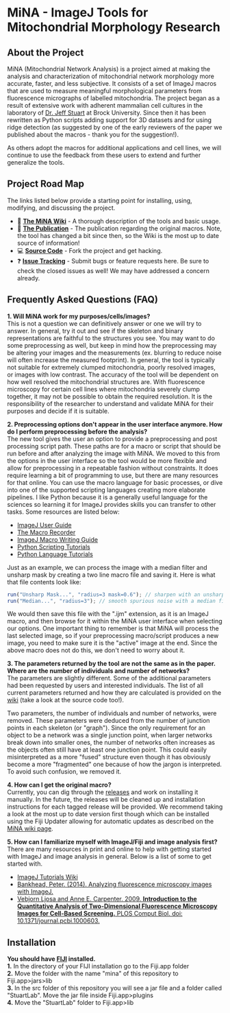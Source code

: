 # MiNA - ImageJ Tools for Mitochondrial Morphology Research

## About the Project
MiNA (Mitochondrial Network Analysis) is a project aimed at making the analysis and characterization of mitochondrial network morphology more accurate, faster, and less subjective. It consists of a set of ImageJ macros that are used to measure meaningful morphological parameters from fluorescence micrographs of labelled mitochondria. The project began as a result of extensive work with adherent mammalian cell cultures in the laboratory of [Dr. Jeff Stuart](https://brocku.ca/mathematics-science/biology/directory/jeff-stuart/) at Brock University. Since then it has been rewritten as Python scripts adding support for 3D datasets and for using ridge detection (as suggested by one of the early reviewers of the paper we published about the macros - thank you for the suggestion!).

As others adopt the macros for additional applications and cell lines, we will continue to use the feedback from these users to extend and further generalize the tools.

## Project Road Map
The links listed below provide a starting point for installing, using, modifying, and discussing the project.

- :microscope: [**The MiNA Wiki**](https://imagej.net/MiNA_-_Mitochondrial_Network_Analysis) - A thorough description of the tools and basic usage.
- :book: [**The Publication**](https://doi.org/10.1016/j.acthis.2017.03.001) - The publication regarding the original macros. Note, the tool has changed a bit since then, so the Wiki is the most up to date source of information!
- :computer: [**Source Code**](https://github.com/StuartLab/MiNA/tree/master) - Fork the project and get hacking.
- :question: [**Issue Tracking**](https://github.com/StuartLab/MiNA/issues) - Submit bugs or feature requests here. Be sure to check the closed issues as well! We may have addressed a concern already.

## Frequently Asked Questions (FAQ)
**1. Will MiNA work for my purposes/cells/images?**<br>
This is not a question we can definitively answer or one we will try to answer. In general, try it out and see if the skeleton and binary representations are faithful to the structures you see. You may want to do some preprocessing as well, but keep in mind how the preprocessing may be altering your images and the measurements (ex. blurring to reduce noise will often increase the measured footprint). In general, the tool is typically not suitable for extremely clumped mitochondria, poorly resolved images, or images with low contrast. The accuracy of the tool will be dependent on how well resolved the mitochondrial structures are. With fluorescence microscopy for certain cell lines where mitochondria severely clump together, it may not be possible to obtain the required resolution. It is the responsibility of the researcher to understand and validate MiNA for their purposes and decide if it is suitable.

**2. Preprocessing options don't appear in the user interface anymore. How do I perform preprocessing before the analysis?**<br>
The new tool gives the user an option to provide a preprocessing and post processing script path. These paths are for a macro or script that should be run before and after analyzing the image with MiNA. We moved to this from the options in the user interface so the tool would be more flexible and allow for preprocessing in a repeatable fashion without constraints. It does require learning a bit of programming to use, but there are many resources for that online. You can use the macro language for basic processes, or dive into one of the supported scripting languages creating more elaborate pipelines. I like Python because it is a generally useful language for the sciences so learning it for ImageJ provides skills you can transfer to other tasks. Some resources are listed below:

- [ImageJ User Guide](https://imagej.nih.gov/ij/docs/guide/user-guide.pdf)
- [The Macro Recorder](https://imagej.net/Introduction_into_Macro_Programming)
- [ImageJ Macro Writing Guide](https://imagej.nih.gov/ij/developer/macro/macros.html)
- [Python Scripting Tutorials](https://imagej.net/Jython_Scripting)
- [Python Language Tutorials](https://docs.python.org/3/tutorial/)

Just as an example, we can process the image with a median filter and unsharp mask by creating a two line macro file and saving it. Here is what that file contents look like:

```javascript
run("Unsharp Mask...", "radius=3 mask=0.6"); // sharpen with an unsharp mask
run("Median...", "radius=3"); // smooth spurious noise with a median filter
```

We would then save this file with the ".ijm" extension, as it is an ImageJ macro, and then browse for it within the MiNA user interface when selecting our options. One important thing to remember is that MiNA will process the last selected image, so if your preprocessing macro/script produces a new image, you need to make sure it is the "active" image at the end. Since the above macro does not do this, we don't need to worry about it.

**3. The parameters returned by the tool are not the same as in the paper. Where are the number of individuals and number of networks?**<br>
The parameters are slightly different. Some of the additional parameters had been requested by users and interested individuals. The list of all current parameters returned and how they are calculated is provided on the [wiki](https://imagej.net/MiNA_-_Mitochondrial_Network_Analysis#Processing_Pipeline_and_Usage) (take a look at the source code too!).

Two parameters, the number of individuals and number of networks, were removed. These parameters were deduced from the number of junction points in each skeleton (or "graph"). Since the only requirement for an object to be a network was a single junction point, when larger networks break down into smaller ones, the number of networks often increases as the objects often still have at least one junction point. This could easily misinterpreted as a more "fused" structure even though it has obviously become a more "fragmented" one because of how the jargon is interpreted. To avoid such confusion, we removed it.

**4. How can I get the original macro?**<br>
Currently, you can dig through the [releases](https://github.com/StuartLab/MiNA/releases) and work on installing it manually. In the future, the releases will be cleaned up and installation instructions for each tagged release will be provided. We recommend taking a look at the most up to date version first though which can be installed using the Fiji Updater allowing for automatic updates as described on the [MiNA wiki page](https://imagej.net/MiNA_-_Mitochondrial_Network_Analysis#Installation).

**5. How can I familiarize myself with ImageJ/Fiji and image analysis first?**<br>
There are many resources in print and online to help with getting started with ImageJ and image analysis in general. Below is a list of some to get started with.

  * [ImageJ Tutorials Wiki](https://imagej.net/Category:Tutorials)
  * [Bankhead, Peter. (2014). Analyzing fluorescence microscopy images with ImageJ.](https://petebankhead.gitbooks.io/imagej-intro/content/)
  * [Vebjorn Ljosa and Anne E. Carpenter. 2009. **Introduction to the Quantitative Analysis of Two-Dimensional Fluorescence Microscopy Images for Cell-Based Screening.** PLOS Comput Biol.  doi: 10.1371/journal.pcbi.1000603.](https://dx.doi.org/10.1371%2Fjournal.pcbi.1000603)
  
 ## Installation
 **You should have [FIJI](https://fiji.sc/) installed.** </br>
 **1.** In the directory of your FIJI installation go to the Fiji.app folder </br>
 **2.** Move the folder with the name "mina" of this repository to Fiji.app>jars>lib </br>
 **3.** In the src folder of this repository you will see a jar file and a folder called "StuartLab". Move the jar file inside Fiji.app>plugins </br>
 **4.** Move the "StuartLab" folder to Fiji.app>lib
 
